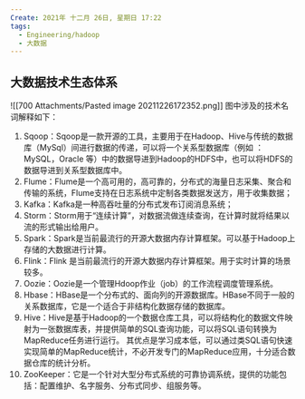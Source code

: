 ```yaml
---
Create: 2021年 十二月 26日, 星期日 17:22
tags: 
  - Engineering/hadoop
  - 大数据
---
```


## 大数据技术生态体系
![[700 Attachments/Pasted image 20211226172352.png]]
图中涉及的技术名词解释如下：
1. Sqoop：Sqoop是一款开源的工具，主要用于在Hadoop、Hive与传统的数据库（MySql）间进行数据的传递，可以将一个关系型数据库（例如 ：MySQL，Oracle 等）中的数据导进到Hadoop的HDFS中，也可以将HDFS的数据导进到关系型数据库中。
2. Flume：Flume是一个高可用的，高可靠的，分布式的海量日志采集、聚合和传输的系统，Flume支持在日志系统中定制各类数据发送方，用于收集数据； 
3. Kafka：Kafka是一种高吞吐量的分布式发布订阅消息系统； 
4. Storm：Storm用于“连续计算”，对数据流做连续查询，在计算时就将结果以流的形式输出给用户。
5. Spark：Spark是当前最流行的开源大数据内存计算框架。可以基于Hadoop上存储的大数据进行计算。
6. Flink：Flink 是当前最流行的开源大数据内存计算框架。用于实时计算的场景较多。
7. Oozie：Oozie是一个管理Hdoop作业（job）的工作流程调度管理系统。
8. Hbase：HBase是一个分布式的、面向列的开源数据库。HBase不同于一般的关系数据库，它是一个适合于非结构化数据存储的数据库。
9. Hive：Hive是基于Hadoop的一个数据仓库工具，可以将结构化的数据文件映射为一张数据库表，并提供简单的SQL查询功能，可以将SQL语句转换为MapReduce任务进行运行。 其优点是学习成本低，可以通过类SQL语句快速实现简单的MapReduce统计，不必开发专门的MapReduce应用，十分适合数据仓库的统计分析。
10. ZooKeeper：它是一个针对大型分布式系统的可靠协调系统，提供的功能包括：配置维护、名字服务、分布式同步、组服务等。





